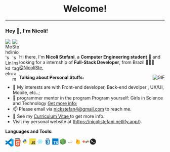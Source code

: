 <h1 align="center"> Welcome! </h1>
<hr />

### Hey 👋, I'm Nicoli!

<a href="https://www.linkedin.com/in/nicoli-stefani-78986b22b//">
  <img align="left" alt="Mehdi's LinkdeIn" width="22px" src="https://cdn.jsdelivr.net/npm/simple-icons@v3/icons/linkedin.svg" />
</a>
<a href="https://www.instagram.com/nicolii.s/">
  <img align="left" alt="Stenio's Instagram" width="22px" src="https://cdn.jsdelivr.net/npm/simple-icons@v3/icons/instagram.svg" />
</a>
<br />
<br />

Hi there, I'm **Nicoli Stefani**, a **Computer Engineering student** 🚀 and looking for a internship of **Full-Stack Developer**,  from Brazil 🙍🏽‍♂️ [@NicoliSte](https://github.com/NicoliSte),  

  <img align="right" alt="GIF" src="https://i.pinimg.com/originals/e4/26/70/e426702edf874b181aced1e2fa5c6cde.gif" />

**Talking about Personal Stuffs:**

- 🤔 My interests are with Front-end developer, Back-end devolper , UX/UI, Mobile,  etc..;
- 💼 programmer mentor in the program Program yourself: Girls in Science and Technology [Get more info](https://paraiba.pb.gov.br/noticias/programa-meninas-na-ciencia-e-tecnologia-reune-mais-de-150-participantes-na-capital);
- 📫 Please email via nickstefan4@gmail.com to reach me.
- 📝 See my [Curriculum Vitae ](http://lattes.cnpq.br/9095878452869930) to get more info.
- Visit my personal website at (https://nicolistefani.netlify.app/).

**Languages and Tools:**  


<code><img height="20" src="https://raw.githubusercontent.com/github/explore/80688e429a7d4ef2fca1e82350fe8e3517d3494d/topics/python/python.png"></code>
<code><img height="20" src="https://raw.githubusercontent.com/github/explore/80688e429a7d4ef2fca1e82350fe8e3517d3494d/topics/javascript/javascript.png"></code>
<code><img height="20" src="https://raw.githubusercontent.com/github/explore/80688e429a7d4ef2fca1e82350fe8e3517d3494d/topics/react/react.png"></code>
<img src="https://raw.githubusercontent.com/devicons/devicon/master/icons/css3/css3-original-wordmark.svg" alt="css3" width="20" height="20"/> 
<img src="https://raw.githubusercontent.com/devicons/devicon/master/icons/typescript/typescript-plain.svg" alt="typescript" width="20" height="20" />
<code><img height="20" src="https://raw.githubusercontent.com/github/explore/80688e429a7d4ef2fca1e82350fe8e3517d3494d/topics/nodejs/nodejs.png"></code>
<code><img height="20" src="https://raw.githubusercontent.com/github/explore/80688e429a7d4ef2fca1e82350fe8e3517d3494d/topics/mysql/mysql.png"></code>
<code><img height="20" src="https://raw.githubusercontent.com/github/explore/80688e429a7d4ef2fca1e82350fe8e3517d3494d/topics/firebase/firebase.png"></code>
<code><img height="20" src="https://raw.githubusercontent.com/github/explore/80688e429a7d4ef2fca1e82350fe8e3517d3494d/topics/git/git.png"></code>
<code><img height="20" src="https://raw.githubusercontent.com/github/explore/80688e429a7d4ef2fca1e82350fe8e3517d3494d/topics/terminal/terminal.png"></code>
<img align="left" alt="Visual Studio Code" width="26px" src="https://raw.githubusercontent.com/github/explore/80688e429a7d4ef2fca1e82350fe8e3517d3494d/topics/visual-studio-code/visual-studio-code.png" />
<img align="left" alt="HTML5" width="26px" src="https://raw.githubusercontent.com/github/explore/80688e429a7d4ef2fca1e82350fe8e3517d3494d/topics/html/html.png" />

